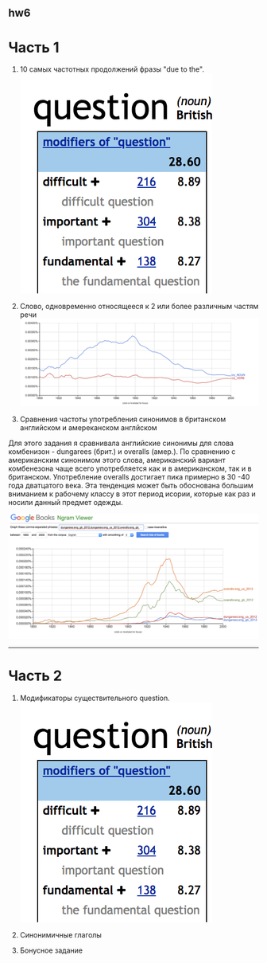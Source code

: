 ## hw6
# Часть 1
  1. 10 самых частотных продолжений фразы "due to the".
![](https://github.com/larastiepich1999/hw6/blob/master/%D0%B7%D0%B0%D0%B4%D0%B0%D0%BD%D0%B8%D0%B5%201.png)

2. Слово, одновременно относящееся к 2 или более различным частям речи
![](https://github.com/larastiepich1999/hw6/blob/master/%D0%B7%D0%B0%D0%B4%D0%B0%D0%BD%D0%B8%D0%B5%202.png)

3. Сравнения частоты употребления синонимов в британском английском и амереканском англйском

  Для этого задания я сравнивала английские синонимы для слова комбенизон - dungarees (брит.) и overalls (амер.).
 По сравнению с американским синонимом этого слова, американский вариант комбенезона чаще всего употребляется как и в американском, так и в британском. Употребление оveralls достигает пика примерно в 30 -40 года дватцатого века. Эта тенденция может быть обоснована большим вниманием к рабочему классу в этот период исории, которые как раз и носили данный предмет одежды.

![](https://github.com/larastiepich1999/hw6/blob/master/%D0%B7%D0%B0%D0%B4%D0%B0%D0%BD%D0%B8%D0%B5%203.png)

-----------------------------------------------------------
# Часть 2

1. Модификаторы существительного question.
![](https://github.com/larastiepich1999/hw6/blob/master/%D0%B7%D0%B0%D0%B4%D0%B0%D0%BD%D0%B8%D0%B5%201(2).png)

2. Cинонимичные глаголы
![]()

3. Бонусное задание
![]()
